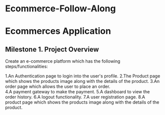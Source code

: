 # Ecommerce-Follow-Along

# Ecommerces Application

## Milestone 1. Project Overview

Create an e-commerce platform which has the following steps/functionalities:

1.An Authentication page to login into the user's profile.
2.The Product page which shows the products image along with the details of the product.
3.An order page which allows the user to place an order.  
4.A payment gateway to make the payment.
5.A dashboard to view the order history.
6.A logout functionality.
7.A user registration page.
8.A product page which shows the products image along with the details of the product.
